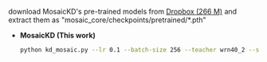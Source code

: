 
 download MosaicKD's pre-trained models from [Dropbox (266 M)](https://www.dropbox.com/sh/w8xehuk7debnka3/AABhoazFReE_5mMeyvb4iUWoa?dl=0) and extract them as "mosaic_core/checkpoints/pretrained/*.pth"

 
* **MosaicKD (This work)**
    ```bash
    python kd_mosaic.py --lr 0.1 --batch-size 256 --teacher wrn40_2 --student wrn16_1 --dataset cifar10 --unlabeled cifar10 --epoch 200 --lr 0.1 --local 1 --align 1 --adv 1 --balance 10 --gpu 0 --pipeline=multi_teacher
    ```